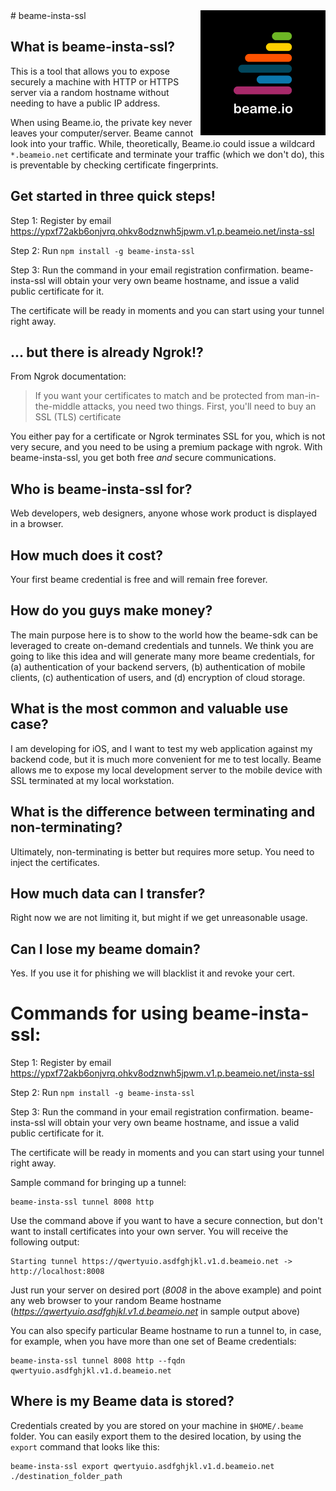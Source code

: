 <img align="right" src="img/beame.png">
# beame-insta-ssl

## What is beame-insta-ssl?

This is a tool that allows you to expose securely a machine with HTTP or HTTPS server via a random hostname without needing to have a public IP address.

When using Beame.io, the private key never leaves your computer/server. Beame cannot look into your traffic. While, theoretically, Beame.io could issue a wildcard `*.beameio.net` certificate and terminate your traffic (which we don't do), this is preventable by checking certificate fingerprints.

## Get started in three quick steps!

Step 1: Register by email https://ypxf72akb6onjvrq.ohkv8odznwh5jpwm.v1.p.beameio.net/insta-ssl

Step 2: Run	`npm install -g beame-insta-ssl`

Step 3: Run the command in your email registration confirmation. beame-insta-ssl will obtain your very own beame hostname, and issue a valid public certificate for it.

The certificate will be ready in moments and you can start using your tunnel right away. 

## ... but there is already Ngrok!?

From Ngrok documentation:
> If you want your certificates to match and be protected from man-in-the-middle attacks, you need two things. First, you'll need to buy an SSL (TLS) certificate

You either pay for a certificate or Ngrok terminates SSL for you, which is not very secure, and you need to be using a premium package with ngrok. With beame-insta-ssl, you get both free _and_ secure communications.

## Who is beame-insta-ssl for?

Web developers, web designers, anyone whose work product is displayed in a browser.

## How much does it cost?

Your first beame credential is free and will remain free forever.

## How do you guys make money?

The main purpose here is to show to the world how the beame-sdk can be leveraged to create on-demand credentials and tunnels. We think you are going to like this idea and will generate many more beame credentials, for (a) authentication of your backend servers, (b) authentication of mobile clients, (c) authentication of users, and (d) encryption of cloud storage.

## What is the most common and valuable use case?
I am developing for iOS, and I want to test my web application against my backend code, but it is much more convenient for me to test locally. Beame allows me to expose my local development server to the mobile device with SSL terminated at my local workstation.

## What is the difference between terminating and non-terminating?

Ultimately, non-terminating is better but requires more setup. You need to inject the certificates.

## How much data can I transfer?

Right now we are not limiting it, but might if we get unreasonable usage.

## Can I lose my beame domain?

Yes. If you use it for phishing we will blacklist it and revoke your cert.

# Commands for using beame-insta-ssl:

Step 1: Register by email https://ypxf72akb6onjvrq.ohkv8odznwh5jpwm.v1.p.beameio.net/insta-ssl

Step 2: Run	`npm install -g beame-insta-ssl`

Step 3: Run the command in your email registration confirmation. beame-insta-ssl will obtain your very own beame hostname, and issue a valid public certificate for it.

The certificate will be ready in moments and you can start using your tunnel right away. 

Sample command for bringing up a tunnel:

	beame-insta-ssl tunnel 8008 http

Use the command above if you want to have a secure connection, but don't want to install certificates into your own server. You will receive the following output:

	Starting tunnel https://qwertyuio.asdfghjkl.v1.d.beameio.net -> http://localhost:8008

Just run your server on desired port (_8008_ in the above example) and point any web browser to your random Beame hostname (_https://qwertyuio.asdfghjkl.v1.d.beameio.net_ in sample output above)

You can also specify particular Beame hostname to run a tunnel to, in case, for example, when you have more than one set of Beame credentials:

	beame-insta-ssl tunnel 8008 http --fqdn qwertyuio.asdfghjkl.v1.d.beameio.net

## Where is my Beame data is stored?
Credentials created by you are stored on your machine in `$HOME/.beame` folder. You can easily export them to the desired location, by using the `export` command that looks like this:

	beame-insta-ssl export qwertyuio.asdfghjkl.v1.d.beameio.net ./destination_folder_path

